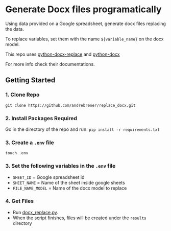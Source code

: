 # Generate Docx files programatically

Using data provided on a Google spreadsheet, generate docx files replacing the data.

To replace variables, set them with the name `${variable_name}` on the docx model.

This repo uses [python-docx-replace](https://pypi.org/project/python-docx-replace/) and [python-docx](https://python-docx.readthedocs.io/en/latest/index.html)

For more info check their documentations.

## Getting Started

### 1. Clone Repo

`git clone https://github.com/andrebrener/replace_docx.git`

### 2. Install Packages Required

Go in the directory of the repo and run:
`pip install -r requirements.txt`

### 3. Create a `.env` file

`touch .env`

### 3. Set the following variables in the `.env` file

- `SHEET_ID` = Google spreadsheet id
- `SHEET_NAME` = Name of the sheet inside google sheets
- `FILE_NAME_MODEL` = Name of the docx model to replace

### 4. Get Files

- Run [docx_replace.py](https://github.com/andrebrener/replace_docx/blob/main/docx_replace.py).
- When the script finishes, files will be created under the `results` directory
